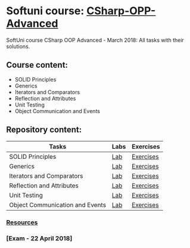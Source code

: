# Softuni course: [CSharp-OPP-Advanced](https://softuni.bg/trainings/1843/csharp-oop-advanced-march-2018#lesson-7720)
SoftUni course CSharp OOP Advanced - March 2018: All tasks with their solutions.

## Course content:
- SOLID Principles
- Generics
- Iterators and Comparators
- Reflection and Attributes
- Unit Testing
- Object Communication and Events

## Repository content:
Tasks								| Labs																														| Exercises																																	
------------------------------------|---------------------------------------------------------------------------------------------------------------------------|----------------
SOLID Principles                    |[Lab](https://github.com/dobroslav-atanasov/CSharp-OOP-Advanced/tree/master/01.SOLID-Lab)									|[Exercises]()
Generics                            |[Lab]()									|[Exercises]()
Iterators and Comparators           |[Lab]()									|[Exercises]()
Reflection and Attributes           |[Lab]()									|[Exercises]()
Unit Testing                        |[Lab]()									|[Exercises]()
Object Communication and Events		|[Lab]()									|[Exercises]()

### [Resources](https://github.com/dobroslav-atanasov/CSharp-OOP-Advanced/tree/master/Resources)

### [Exam - 22 April 2018]
